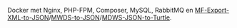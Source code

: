 Docker met Nginx, PHP-FPM, Composer, MySQL, RabbitMQ en [MF-Export-XML-to-JSON](https://github.com/hetutrechtsarchief/MF-Export-XML-to-JSON/)/[MWDS-to-JSON](https://github.com/netwerk-digitaal-erfgoed/MDWS-to-JSON)/[MDWS-JSON-to-Turtle](https://github.com/netwerk-digitaal-erfgoed/MDWS-JSON-to-Turtle).
